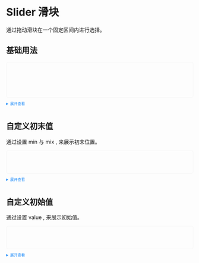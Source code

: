 <!--
 * @Description: Stay hungry，Stay foolish
 * @Author: Huccct
 * @Date: 2023-02-12 12:41:30
 * @LastEditors: Huccct
 * @LastEditTime: 2023-02-22 22:26:52
-->
<style>
  .example {
      border: 1px solid #f5f5f5;
      border-radius: 5px;
  }
  .tass-button {
      margin:10px 5px;
  }

  details > summary:first-of-type {
      font-size: 10px;
      padding: 8px 0;
      cursor: pointer;
      color: #1989fa;
  }
</style>

# Slider 滑块

通过拖动滑块在一个固定区间内进行选择。

## 基础用法

  <div style="padding: 30px;" class="example">
    <tass-slider></tass-slider><br/><br/>
    <tass-slider disabled></tass-slider>
  </div>

<details>
<summary>展开查看</summary>

```vue
<template>
  <tass-slider></tass-slider><br /><br />
  <tass-slider disabled></tass-slider>
</template>
```

</details>

## 自定义初末值

通过设置 min 与 mix , 来展示初末位置。

<div style="padding: 30px;" class="example">
  <tass-slider></tass-slider>
</div>

<details>
<summary>展开查看</summary>

```vue
<template>
  <tass-slider :min="100" :max="500"></tass-slider>
</template>
```

</details>

## 自定义初始值

通过设置 value , 来展示初始值。

<div style="padding: 30px;" class="example">
  <tass-slider :value="30"></tass-slider>
</div>

<details>
<summary>展开查看</summary>

```vue
<template>
  <tass-slider :value="30"></tass-slider>
</template>
```

</details>
